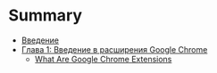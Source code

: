 # Summary

* [Введение](README.md)
* [Глава 1: Введение в расширения Google Chrome](chapter1.md)
  * [What Are Google Chrome Extensions](chapter1/what-are-google-chrome-extensions.md)

